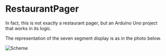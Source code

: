 # RestaurantPager
In fact, this is not exactly a restaurant pager, but an Arduino Uno project that works in its logic.

The representation of the seven segment display is as in the photo below.

![Scheme](https://www.jameco.com/Jameco/workshop/TechTip/working-with-seven-segment-displays-fig1.jpg)
